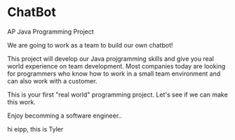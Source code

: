 ChatBot
========

AP Java Programming Project 

We are going to work as a team to build our own chatbot!

This project will develop our Java projgramming skills and give you real world experience on team development. Most companies today are looking for programmers who know how to work in a small team environment and can also work with a customer.

This is your first "real world" programming project. Let's see if we can make this work.

Enjoy becomming a software engineer..

hi eipp, this is Tyler

